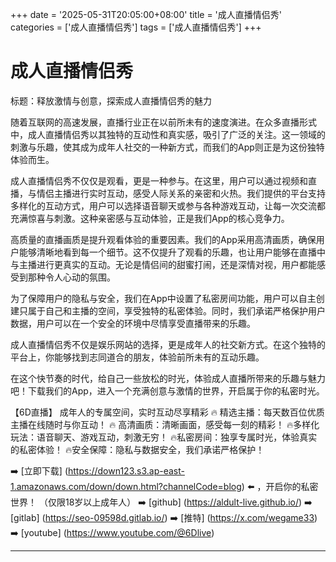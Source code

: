 +++
date = '2025-05-31T20:05:00+08:00'
title = '成人直播情侣秀'
categories = ['成人直播情侣秀']
tags = ['成人直播情侣秀']
+++

# 成人直播情侣秀

标题：释放激情与创意，探索成人直播情侣秀的魅力

随着互联网的高速发展，直播行业正在以前所未有的速度演进。在众多直播形式中，成人直播情侣秀以其独特的互动性和真实感，吸引了广泛的关注。这一领域的刺激与乐趣，使其成为成年人社交的一种新方式，而我们的App则正是为这份独特体验而生。

成人直播情侣秀不仅仅是观看，更是一种参与。在这里，用户可以通过视频和直播，与情侣主播进行实时互动，感受人际关系的亲密和火热。我们提供的平台支持多样化的互动方式，用户可以选择语音聊天或参与各种游戏互动，让每一次交流都充满惊喜与刺激。这种亲密感与互动体验，正是我们App的核心竞争力。

高质量的直播画质是提升观看体验的重要因素。我们的App采用高清画质，确保用户能够清晰地看到每一个细节。这不仅提升了观看的乐趣，也让用户能够在直播中与主播进行更真实的互动。无论是情侣间的甜蜜打闹，还是深情对视，用户都能感受到那种令人心动的氛围。

为了保障用户的隐私与安全，我们在App中设置了私密房间功能，用户可以自主创建只属于自己和主播的空间，享受独特的私密体验。同时，我们承诺严格保护用户数据，用户可以在一个安全的环境中尽情享受直播带来的乐趣。

成人直播情侣秀不仅是娱乐网站的选择，更是成年人的社交新方式。在这个独特的平台上，你能够找到志同道合的朋友，体验前所未有的互动乐趣。

在这个快节奏的时代，给自己一些放松的时光，体验成人直播所带来的乐趣与魅力吧！下载我们的App，进入一个充满创意与激情的世界，开启属于你的私密时光。

【6D直播】
成年人的专属空间，实时互动尽享精彩
🔥 精选主播：每天数百位优质主播在线随时与你互动！
🔥 高清画质：清晰画面，感受每一刻的精彩！
🔥多样化玩法：语音聊天、游戏互动，刺激无穷！
🔥私密房间：独享专属时光，体验真实的私密体验！
🔥安全保障：隐私与数据安全，我们承诺严格保护！

➡️ [立即下载] (https://down123.s3.ap-east-1.amazonaws.com/down/down.html?channelCode=blog) ⬅️ ，开启你的私密世界！
（仅限18岁以上成年人）
➡️ [github] (https://aldult-live.github.io/)
➡️ [gitlab] (https://seo-09598d.gitlab.io/)
➡️ [推特] (https://x.com/wegame33)
➡️ [youtube] (https://www.youtube.com/@6Dlive)

---
